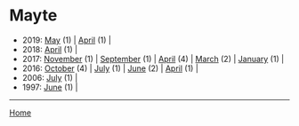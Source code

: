 # Mayte

  * 2019: 
      [May](./mayte-2019-05.md) (1) | 
      [April](./mayte-2019-04.md) (1) | 
  * 2018: 
      [April](./mayte-2018-04.md) (1) | 
  * 2017: 
      [November](./mayte-2017-11.md) (1) | 
      [September](./mayte-2017-09.md) (1) | 
      [April](./mayte-2017-04.md) (4) | 
      [March](./mayte-2017-03.md) (2) | 
      [January](./mayte-2017-01.md) (1) | 
  * 2016: 
      [October](./mayte-2016-10.md) (4) | 
      [July](./mayte-2016-07.md) (1) | 
      [June](./mayte-2016-06.md) (2) | 
      [April](./mayte-2016-04.md) (1) | 
  * 2006: 
      [July](./mayte-2006-07.md) (1) | 
  * 1997: 
      [June](./mayte-1997-06.md) (1) | 

----

[Home](../)
